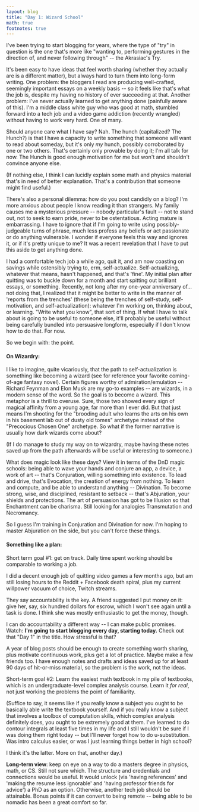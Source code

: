 ```yaml
---
layout: blog
title: "Day 1: Wizard School"
math: true
footnotes: true
---
```



I've been trying to start blogging for years, where the type of "try" in question is the one that's more like "wanting to, performing gestures in the direction of, and never following through" -- the Akrasiac's Try.

It's been easy to have ideas that feel worth sharing (whether they actually are is a different matter), but always hard to turn them into long-form writing. One problem: the bloggers I read are producing well-crafted, seemingly important essays on a weekly basis -- so it feels like that's what the job is, despite my having no history of ever succeeding at that. Another problem: I've never actually learned to get anything done (painfully aware of this). I'm a middle class white guy who was good at math, stumbled forward into a tech job and a video game addiction (recently wrangled) without having to work very hard. One of many.

Should anyone care what I have say? Nah. The hunch (capitalized? The Hunch?) is that I have a capacity to write something that someone will want to read about someday, but it's only *my* hunch, possibly corroborated by one or two others. That's certainly only provable by doing it; I'm all talk for now. The Hunch is good enough motivation for me but won't and shouldn't convince anyone else.

(If nothing else, I think I can lucidly explain some math and physics material that's in need of better explanation. That's a contribution that someone might find useful.)

<!--more-->

There's also a personal dilemma: how do you post candidly on a blog? I'm more anxious about people I know reading it than strangers. My family causes me a mysterious pressure -- nobody particular's fault -- not to stand out, not to seek to earn pride, never to be ostentatious. Acting mature is  embarrassing. I have to ignore that if I'm going to write using possibly-judgeable turns of phrase, much less profess any beliefs or act passionate or do anything vulnerable. I wonder if everyone feels this way and ignores it, or if it's pretty unique to me? It was a recent revelation that I have to put this aside to get anything done.

I had a comfortable tech job a while ago, quit it, and am now coasting on savings while ostensibly trying to, erm, self-actualize. Self-actualizing, whatever that means, hasn't happened, and that's 'fine'. My initial plan after quitting was to buckle down for a month and start spitting out brilliant essays, or something. Recently, not long after my one-year anniversary of... not doing that, I realized that it might be better to write in the manner of 'reports from the trenches' (these being the trenches of self-study, self-motivation, and self-actualization): whatever I'm working on, thinking about, or learning. "Write what you know", that sort of thing. If what I have to talk about is going to be useful to someone else, it'll probably be useful without being carefully bundled into persuasive longform, especially if I don't know how to do that. For now.

So we begin with: the point.

#### On Wizardry:

I like to imagine, quite vicariously, that the path to self-actualization is something like becoming a wizard (see for reference your favorite coming-of-age fantasy novel). Certain figures worthy of admiration/emulation -- Richard Feynman and Elon Musk are my go-to examples -- are wizards, in a modern sense of the word. So the goal is to become a wizard. This metaphor is a thrill to overuse. Sure, those two showed every sign of magical affinity from a young age, far more than I ever did. But that just means I'm shooting for the "brooding adult who learns the arts on his own in his basement lab out of dusty old tomes" archetype instead of the "Precocious Chosen One" archetype. So what if the former narrative is usually how dark wizards come about?

(If I do manage to study my way on to wizardry, maybe having these notes saved up from the path afterwards will be useful or interesting to someone.)

What does magic look like these days? View it in terms of the DnD magic schools: being able to wave your hands and conjure an app, a device, a work of art -- that's Conjuration, willing something into existence. To lead and drive, that's Evocation, the creation of energy from nothing. To learn and compute, and be able to understand anything -- Divination. To become strong, wise, and disciplined, resistant to setback -- that's Abjuration, your shields and protections. The art of persuasion has got to be Illusion so that Enchantment can be charisma. Still looking for analogies Transmutation and Necromancy.

So I guess I'm training in Conjuration and Divination for now. I'm hoping to master Abjuration on the side, but you can't force these things.

#### Something like a plan:

Short term goal #1: get on track. Daily time spent working should be comparable to working a job.

I did a decent enough job of quitting video games a few months ago, but am still losing hours to the Reddit + Facebook death spiral, plus my current willpower vacuum of choice, Twitch streams.

They say accountability is the key. A friend suggested I put money on it: give her, say, six hundred dollars for escrow, which I won't see again until a task is done. I think she was mostly enthusiastic to get the money, though.

I can do accountability a different way -- I can make public promises. Watch: **I'm going to start blogging every day, starting today.** Check out that "Day 1" in the title. How stressful is that?

A year of blog posts should be enough to create something worth sharing, plus motivate continuous work, plus get a lot of practice. Maybe make a few friends too. I have enough notes and drafts and ideas saved up for at least 90 days of hit-or-miss material, so the problem is the work, not the ideas.

Short-term goal #2: Learn the easiest math textbook in my pile of textbooks, which is an undergraduate-level complex analysis course. Learn it *for real*, not just working the problems the point of familiarity. 

(Suffice to say, it seems like if you really know a subject you ought to be basically able write the textbook yourself. And if you really know a subject that involves a toolbox of computation skills, which complex analysis definitely does, you ought to be extremely good at them. I've learned to do contour integrals at least five times in my life and I still wouldn't be sure if I was doing them right today -- but I'll never forget how to do u-substitution. Was intro calculus easier, or was I just learning things better in high school?

I think it's the latter. More on that, another day.)

**Long-term view**: keep on eye on a way to do a masters degree in physics, math, or CS. Still not sure which. The structure and credentials and connections would be useful. It would unlock (via 'having references' and 'making the resume less ignorable' and 'having professor friends for advice') a PhD as an option. Otherwise, another tech job should be attainable. Bonus points if it can convert to being remote -- being able to be nomadic has been a great comfort so far.